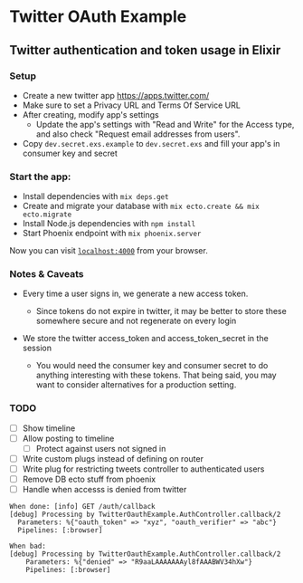 # Twitter OAuth Example
## Twitter authentication and token usage in Elixir

### Setup

- Create a new twitter app https://apps.twitter.com/
- Make sure to set a Privacy URL and Terms Of Service URL
- After creating, modify app's settings
  - Update the app's settings with "Read and Write" for the Access type, and also check "Request email addresses from users".  
- Copy `dev.secret.exs.example` to `dev.secret.exs` and fill your app's in consumer key and secret


### Start the app:

  * Install dependencies with `mix deps.get`
  * Create and migrate your database with `mix ecto.create && mix ecto.migrate`
  * Install Node.js dependencies with `npm install`
  * Start Phoenix endpoint with `mix phoenix.server`

Now you can visit [`localhost:4000`](http://localhost:4000) from your browser.

### Notes & Caveats

- Every time a user signs in, we generate a new access token.
  - Since tokens do not expire in twitter, it may be better to store these somewhere secure and not regenerate on every login

- We store the twitter access_token and access_token_secret in the session
  - You would need the consumer key and consumer secret to do anything interesting with these tokens.  That being said, you may want to consider alternatives for a production setting.



### TODO

- [ ] Show timeline
- [ ] Allow posting to timeline
  - [ ] Protect against users not signed in
- [ ] Write custom plugs instead of defining on router
- [ ] Write plug for restricting tweets controller to authenticated users
- [ ] Remove DB ecto stuff from phoenix
- [ ] Handle when accesss is denied from twitter
```
When done: [info] GET /auth/callback
[debug] Processing by TwitterOauthExample.AuthController.callback/2
  Parameters: %{"oauth_token" => "xyz", "oauth_verifier" => "abc"}
  Pipelines: [:browser]

When bad:
[debug] Processing by TwitterOauthExample.AuthController.callback/2
    Parameters: %{"denied" => "R9aaLAAAAAAAyl8fAAABWV34hXw"}
    Pipelines: [:browser]
```
